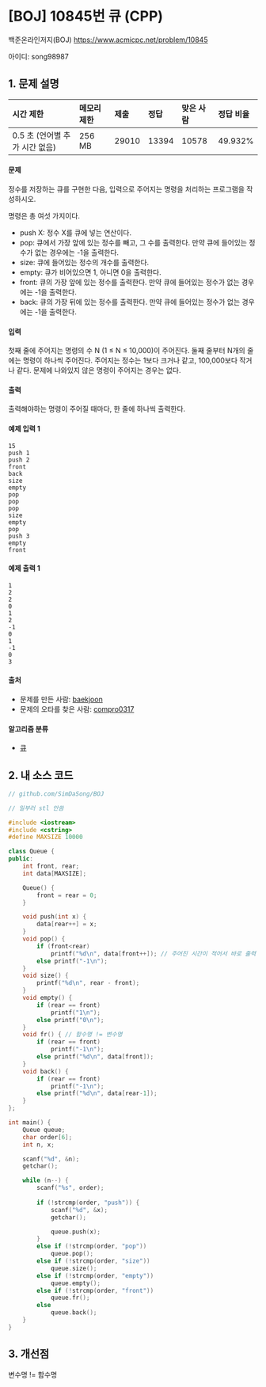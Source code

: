 # [BOJ] 10845번 큐 (CPP)

백준온라인저지(BOJ) https://www.acmicpc.net/problem/10845

아이디: song98987



## 1. 문제 설명

| 시간 제한                      | 메모리 제한 | 제출  | 정답  | 맞은 사람 | 정답 비율 |
| :----------------------------- | :---------- | :---- | :---- | :-------- | :-------- |
| 0.5 초 (언어별 추가 시간 없음) | 256 MB      | 29010 | 13394 | 10578     | 49.932%   |

#### 문제

정수를 저장하는 큐를 구현한 다음, 입력으로 주어지는 명령을 처리하는 프로그램을 작성하시오.

명령은 총 여섯 가지이다.

- push X: 정수 X를 큐에 넣는 연산이다.
- pop: 큐에서 가장 앞에 있는 정수를 빼고, 그 수를 출력한다. 만약 큐에 들어있는 정수가 없는 경우에는 -1을 출력한다.
- size: 큐에 들어있는 정수의 개수를 출력한다.
- empty: 큐가 비어있으면 1, 아니면 0을 출력한다.
- front: 큐의 가장 앞에 있는 정수를 출력한다. 만약 큐에 들어있는 정수가 없는 경우에는 -1을 출력한다.
- back: 큐의 가장 뒤에 있는 정수를 출력한다. 만약 큐에 들어있는 정수가 없는 경우에는 -1을 출력한다.

#### 입력

첫째 줄에 주어지는 명령의 수 N (1 ≤ N ≤ 10,000)이 주어진다. 둘째 줄부터 N개의 줄에는 명령이 하나씩 주어진다. 주어지는 정수는 1보다 크거나 같고, 100,000보다 작거나 같다. 문제에 나와있지 않은 명령이 주어지는 경우는 없다.

#### 출력

출력해야하는 명령이 주어질 때마다, 한 줄에 하나씩 출력한다.



#### 예제 입력 1 

```
15
push 1
push 2
front
back
size
empty
pop
pop
pop
size
empty
pop
push 3
empty
front
```

#### 예제 출력 1 

```
1
2
2
0
1
2
-1
0
1
-1
0
3
```



#### 출처

- 문제를 만든 사람: [baekjoon](https://www.acmicpc.net/user/baekjoon)
- 문제의 오타를 찾은 사람: [compro0317](https://www.acmicpc.net/user/compro0317)

#### 알고리즘 분류

- [큐](https://www.acmicpc.net/problem/tag/큐)



## 2. 내 소스 코드

```C++
// github.com/SimDaSong/BOJ

// 일부러 stl 안씀

#include <iostream>
#include <cstring>
#define MAXSIZE 10000

class Queue {
public:
	int front, rear;
	int data[MAXSIZE];

	Queue() {
		front = rear = 0;
	}

	void push(int x) {
		data[rear++] = x;
	}
	void pop() {
		if (front<rear)
			printf("%d\n", data[front++]); // 주어진 시간이 적어서 바로 출력
		else printf("-1\n");
	}
	void size() {
		printf("%d\n", rear - front);
	}
	void empty() {
		if (rear == front)
			printf("1\n");
		else printf("0\n");
	}
	void fr() { // 함수명 != 변수명
		if (rear == front)
			printf("-1\n");
		else printf("%d\n", data[front]);
	}
	void back() {
		if (rear == front)
			printf("-1\n");
		else printf("%d\n", data[rear-1]);
	}
};

int main() {
	Queue queue;
	char order[6];
	int n, x;

	scanf("%d", &n);
	getchar();

	while (n--) {
		scanf("%s", order);
		
		if (!strcmp(order, "push")) {
			scanf("%d", &x);
			getchar();

			queue.push(x);
		}
		else if (!strcmp(order, "pop"))
			queue.pop();
		else if (!strcmp(order, "size"))
			queue.size();
		else if (!strcmp(order, "empty"))
			queue.empty();
		else if (!strcmp(order, "front"))
			queue.fr();
		else
			queue.back();
	}
}
```



## 3. 개선점

변수명 != 함수명